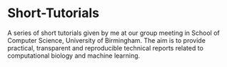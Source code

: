 # Short-Tutorials
A series of short tutorials given by me at our group meeting in School of Computer Science, University of Birmingham. The aim is to provide practical, transparent and reproducible technical reports related to computational biology and machine learning.
